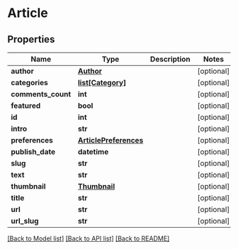 # Article

## Properties
Name | Type | Description | Notes
------------ | ------------- | ------------- | -------------
**author** | [**Author**](Author.md) |  | [optional] 
**categories** | [**list[Category]**](Category.md) |  | [optional] 
**comments_count** | **int** |  | [optional] 
**featured** | **bool** |  | [optional] 
**id** | **int** |  | [optional] 
**intro** | **str** |  | [optional] 
**preferences** | [**ArticlePreferences**](ArticlePreferences.md) |  | [optional] 
**publish_date** | **datetime** |  | [optional] 
**slug** | **str** |  | [optional] 
**text** | **str** |  | [optional] 
**thumbnail** | [**Thumbnail**](Thumbnail.md) |  | [optional] 
**title** | **str** |  | [optional] 
**url** | **str** |  | [optional] 
**url_slug** | **str** |  | [optional] 

[[Back to Model list]](../README.md#documentation-for-models) [[Back to API list]](../README.md#documentation-for-api-endpoints) [[Back to README]](../README.md)

